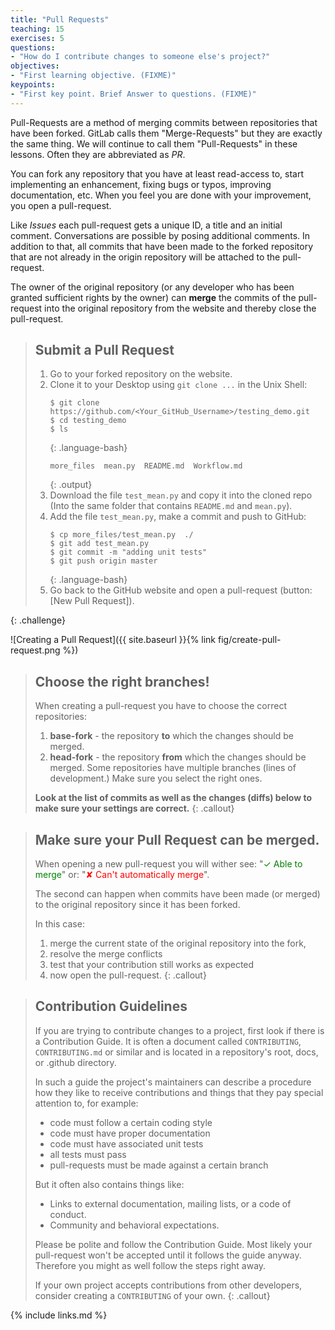 ```yaml
---
title: "Pull Requests"
teaching: 15
exercises: 5
questions:
- "How do I contribute changes to someone else's project?"
objectives:
- "First learning objective. (FIXME)"
keypoints:
- "First key point. Brief Answer to questions. (FIXME)"
---
```


Pull-Requests are a method of merging commits between repositories that have
been forked. GitLab calls them "Merge-Requests" but they are exactly the same
thing.  We will continue to call them "Pull-Requests" in these lessons.
Often they are abbreviated as _PR_.

You can fork any repository that you have at least read-access to, start
implementing an enhancement, fixing bugs or typos, improving documentation,
etc.  When you feel you are done with your improvement, you open a pull-request.

Like _Issues_ each pull-request gets a unique ID, a title and an initial
comment. Conversations are possible by posing additional comments.
In addition to that, all commits that have been made to the forked repository
that are not already in the origin repository will be attached to the pull-request.

The owner of the original repository (or any developer who has been granted
sufficient rights by the owner) can **merge** the commits of the pull-request
into the original repository from the website and thereby close the pull-request.


> ## Submit a Pull Request
>
> 1. Go to your forked repository on the website.
> 2. Clone it to your Desktop using `git clone ...` in the Unix Shell:
>    ~~~
>    $ git clone https://github.com/<Your_GitHub_Username>/testing_demo.git
>    $ cd testing_demo
>    $ ls
>    ~~~
>    {: .language-bash}
>    ~~~
>    more_files  mean.py  README.md  Workflow.md
>    ~~~
>    {: .output}
> 3. Download the file `test_mean.py` and copy it into the cloned repo
>    (Into the same folder that contains `README.md` and `mean.py`).
> 4. Add the file `test_mean.py`, make a commit and push to GitHub:
>    ~~~
>    $ cp more_files/test_mean.py  ./
>    $ git add test_mean.py
>    $ git commit -m "adding unit tests"
>    $ git push origin master
>    ~~~
>    {: .language-bash}
> 5. Go back to the GitHub website and open a pull-request (button: [New Pull Request]).
>
{: .challenge}

![Creating a Pull Request]({{ site.baseurl }}{% link fig/create-pull-request.png %})

> ## Choose the right branches!
> When creating a pull-request you have to choose the correct repositories:
> 1. **base-fork** - the repository **to** which the changes should be merged.
> 2. **head-fork** - the repository **from** which the changes should be merged.
> Some repositories have multiple branches (lines of development.) Make sure you
> select the right ones.
>
> **Look at the list of commits as well as the changes (diffs) below to
> make sure your settings are correct.**
{: .callout}

> ## Make sure your Pull Request can be merged.
>
> When opening a new pull-request you will wither see:
> "<span style="color:green">&#x2713; Able to merge</span>" or:
> "<span style="color:red">&#x2718; Can't automatically merge</span>".  
>
> The second can happen when commits have been made (or merged) to the original
> repository since it has been forked.
>
> In this case:
> 1. merge the current state of the original repository into the fork,
> 2. resolve the merge conflicts
> 3. test that your contribution still works as expected
> 4. now open the pull-request.
{: .callout}


> ## Contribution Guidelines
>
> If you are trying to contribute changes to a project, first look if there
> is a Contribution Guide.  It is often a document called `CONTRIBUTING`,
> `CONTRIBUTING.md` or similar and is located in a repository's root, docs,
> or .github directory.
>
> In such a guide the project's maintainers can describe a procedure how
> they like to receive contributions and things that they pay special attention
> to, for example:
> * code must follow a certain coding style
> * code must have proper documentation
> * code must have associated unit tests
> * all tests must pass
> * pull-requests must be made against a certain branch
>
> But it often also contains things like:
> * Links to external documentation, mailing lists, or a code of conduct.
> * Community and behavioral expectations.
>
> Please be polite and follow the Contribution Guide.  Most likely your
> pull-request won't be accepted until it follows the guide anyway.
> Therefore you might as well follow the steps right away.
>
> If your own project accepts contributions from other developers,
> consider creating a  `CONTRIBUTING` of your own.
{: .callout}

{% include links.md %}
